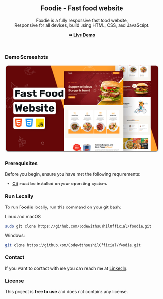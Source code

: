 <div align="center">
  

  <br />

  <h2 align="center">Foodie - Fast food website</h2>

  Foodie is a fully responsive fast food website, <br />Responsive for all devices, build using HTML, CSS, and JavaScript.

  <a href="#"><strong>➥ Live Demo</strong></a>

</div>

<br />

### Demo Screeshots

![Foodie Desktop Demo](./readme-images/desktop.png "Desktop Demo")

### Prerequisites

Before you begin, ensure you have met the following requirements:

* [Git](https://git-scm.com/downloads "Download Git") must be installed on your operating system.

### Run Locally

To run **Foodie** locally, run this command on your git bash:

Linux and macOS:

```bash
sudo git clone https://github.com/CodewithsushilOfficial/foodie.git
```

Windows:

```bash
git clone https://github.com/CodewithsushilOfficial/foodie.git
```

### Contact

If you want to contact with me you can reach me at [Linkedln](https://www.linkedin.com/in/sushil-kumar-kushwaha-codewithsushil/).

### License

This project is **free to use** and does not contains any license.
